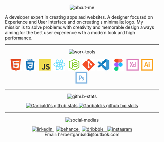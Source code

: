 <div id="header" width="auto" heigth="auto" align="center">
    
![about-me](https://user-images.githubusercontent.com/107329000/198709713-57f40e46-f37e-4b84-80e7-9cfa99468bf1.png)
    
</div>

A developer expert in creating apps and websites. A designer focused on Experience and User Interface and on creating a minimalist logo. My mission is to solve problems with creativity and memorable design always aiming for the best user experience with a modern look and high performance.

---

<div id="header" width="auto" heigth="auto" align="center">
    
![work-tools](https://user-images.githubusercontent.com/107329000/198709770-297c6b7e-edfb-4f9c-8b4d-7eae48d4a148.png)
    
</div>

<div id="frontend-tools" align="center">
    <img src="https://github.com/devicons/devicon/blob/master/icons/html5/html5-original.svg" title="HTML5" alt="HTML" width="40" height="40"/>&nbsp;
    <img src="https://github.com/devicons/devicon/blob/master/icons/css3/css3-plain-wordmark.svg"  title="CSS3" alt="CSS" width="40" height="40"/>&nbsp;
    <img src="https://github.com/devicons/devicon/blob/master/icons/javascript/javascript-original.svg" title="JavaScript" alt="JavaScript" width="40" height="40"/>&nbsp;
    <img src="https://github.com/devicons/devicon/blob/master/icons/react/react-original.svg" title="ReactJS" alt="React" width="40" height="40"/>&nbsp;
    <img src="https://github.com/devicons/devicon/blob/master/icons/nodejs/nodejs-original.svg" title="NodeJS" alt="Node" width="40" height="40"/>&nbsp;
    <img src="https://github.com/devicons/devicon/blob/master/icons/git/git-original.svg" title="Git" alt="Git" width="40" height="40"/>&nbsp;
    <img src="https://github.com/devicons/devicon/blob/master/icons/vscode/vscode-original.svg" title="VSCode" alt="VS code" width="40" height="40"/>&nbsp;
    <img src="https://github.com/devicons/devicon/blob/master/icons/figma/figma-original.svg" title="Figma" alt="Figma" width="40" height="40"/>&nbsp;
    <img src="https://github.com/devicons/devicon/blob/master/icons/xd/xd-line.svg" title="AdobeXD" alt="Adobe XD" width="40" height="40"/>&nbsp;
    <img src="https://github.com/devicons/devicon/blob/master/icons/illustrator/illustrator-line.svg" title="AdobeI" alt="Illustrator" width="40" height="40"/>&nbsp;
    <img src="https://github.com/devicons/devicon/blob/master/icons/photoshop/photoshop-line.svg" title="AdobePS" alt="Photoshop" width="40" height="40"/>&nbsp;
</div>

---

<div id="header" width="auto" heigth="auto" align="center">
    
![github-stats](https://user-images.githubusercontent.com/107329000/198709806-32daa0ef-c903-4126-b9ad-9923191c121c.png)
    
</div>

<div id="github-stats" display="inline-block">

<p align="center">
	<a href="https://github.com/herbertgaribaldi" target="_blank">
		<img src="https://github-readme-stats.vercel.app/api?username=herbertgaribaldi&theme=dark&show_icons=true" width="49%" alt="Garibaldi's github stats"/>
	</a>
	<a href="https://github.com/herbertgaribaldi" target="_blank">
		<img src="https://github-readme-stats.vercel.app/api/top-langs/?username=herbertgaribaldi&layout=compact&hide=html&theme=dark" width="49%" alt="Garibaldi's github top skills"/>
	</a>
</p>

</div>

---

<div id="header" width="auto" heigth="auto" align="center">
    
![social-medias](https://user-images.githubusercontent.com/107329000/198709823-86a2ea2b-6980-434a-845f-f1ef87ec451f.png)
    
</div>

<div id="badges" align="center">
  <a href="https://www.linkedin.com/in/herbertgaribaldi/L" target="_blank">
    <img src="https://cdn-icons-png.flaticon.com/512/145/145807.png" alt="linkedIn" width="40" height="40"/>
  </a>&nbsp;
  <a href="https://www.behance.net/herbertgaribaldi" target="_blank">
    <img src="https://cdn-icons-png.flaticon.com/512/145/145799.png" alt="behance" width="40" height="40"/>
  <a>&nbsp;
  <a href="https://dribbble.com/herbertgaribaldi/about" target="_blank">
    <img src="https://cdn1.iconfinder.com/data/icons/social-icon-1-1/512/social_style_1_dribb-512.png" alt="dribbble" width="40" height="40"/>
  </a>
  <a href="https://instagram.com/herbertgaribaldi" target="_blank">&nbsp;
    <img src="https://cdn.pixabay.com/photo/2018/05/27/22/48/social-3434838__340.png" alt="instagram" width="40" height="40"/>
  </a>
</div>

<div align="center">
  Email: herbertgaribaldi@outlook.com
</div>
